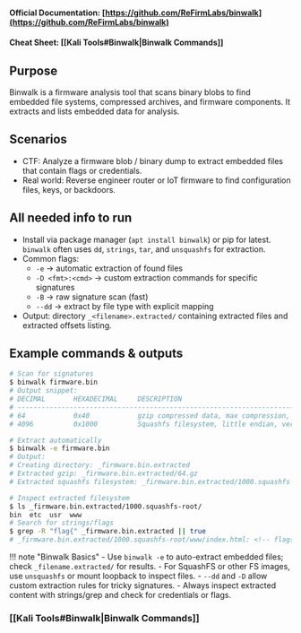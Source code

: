 #### Official Documentation: [https://github.com/ReFirmLabs/binwalk](https://github.com/ReFirmLabs/binwalk)
#### Cheat Sheet: [[Kali Tools#Binwalk|Binwalk Commands]]
## Purpose
Binwalk is a firmware analysis tool that scans binary blobs to find embedded file systems, compressed archives, and firmware components. It extracts and lists embedded data for analysis.

## Scenarios
- CTF: Analyze a firmware blob / binary dump to extract embedded files that contain flags or credentials.  
- Real world: Reverse engineer router or IoT firmware to find configuration files, keys, or backdoors.

## All needed info to run
- Install via package manager (`apt install binwalk`) or pip for latest. `binwalk` often uses `dd`, `strings`, `tar`, and `unsquashfs` for extraction.  
- Common flags:
  - `-e` → automatic extraction of found files  
  - `-D <fmt>:<cmd>` → custom extraction commands for specific signatures  
  - `-B` → raw signature scan (fast)  
  - `--dd` → extract by file type with explicit mapping  
- Output: directory `_<filename>.extracted/` containing extracted files and extracted offsets listing.

## Example commands & outputs
```bash
# Scan for signatures
$ binwalk firmware.bin
# Output snippet:
# DECIMAL       HEXADECIMAL     DESCRIPTION
# --------------------------------------------------------------------------------
# 64            0x40            gzip compressed data, max compression, from Unix
# 4096          0x1000          Squashfs filesystem, little endian, version 4.0, size: 1234567 bytes

# Extract automatically
$ binwalk -e firmware.bin
# Output:
# Creating directory: _firmware.bin.extracted
# Extracted gzip: _firmware.bin.extracted/64.gz
# Extracted squashfs filesystem: _firmware.bin.extracted/1000.squashfs

# Inspect extracted filesystem
$ ls _firmware.bin.extracted/1000.squashfs-root/
bin  etc  usr  www
# Search for strings/flags
$ grep -R "flag{" _firmware.bin.extracted || true
# _firmware.bin.extracted/1000.squashfs-root/www/index.html: <!-- flag{example_flag} -->
```

!!! note "Binwalk Basics"
	- Use `binwalk -e` to auto-extract embedded files; check `_filename.extracted/` for results.
	- For SquashFS or other FS images, use `unsquashfs` or mount loopback to inspect files.
	- `--dd` and `-D` allow custom extraction rules for tricky signatures.
	- Always inspect extracted content with strings/grep and check for credentials or flags.


### [[Kali Tools#Binwalk|Binwalk Commands]]

